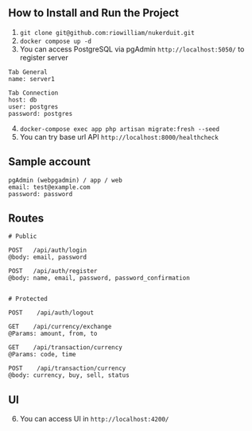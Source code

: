## How to Install and Run the Project

1. `git clone git@github.com:riowilliam/nukerduit.git`
2. `docker compose up -d`
3. You can access PostgreSQL via pgAdmin `http://localhost:5050/` to register server

```
Tab General
name: server1

Tab Connection
host: db
user: postgres
password: postgres
```

4. `docker-compose exec app php artisan migrate:fresh --seed`
5. You can try base url API `http://localhost:8000/healthcheck`

## Sample account

```
pgAdmin (webpgadmin) / app / web
email: test@example.com
password: password
```

## Routes

```
# Public

POST   /api/auth/login
@body: email, password

POST   /api/auth/register
@body: name, email, password, password_confirmation


# Protected

POST    /api/auth/logout

GET    /api/currency/exchange
@Params: amount, from, to

GET    /api/transaction/currency
@Params: code, time

POST    /api/transaction/currency
@body: currency, buy, sell, status
```

## UI

6. You can access UI in `http://localhost:4200/`
